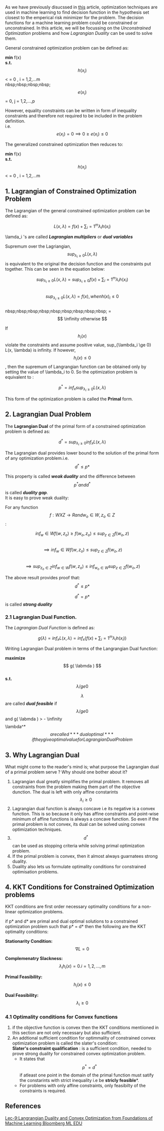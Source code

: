 As we have previously disucssed in [this](https://ritupande.github.io/Introduction-to-Statistical-Learning-Theory/) article, optimization techniques are used in machine learning to find decision function in the hypothesis set closest to the emperical risk minimizer for the problem. The decision functions for a machine learning problem could be constrained or unconstrained. In this article, we will be focussing on the *Unconstrained Optimization* problems and how *Lagrangian Duality* can be used to solve them.   
  
General constrained optimization problem can be defined as:    

**min** f(x)    
**s.t.** $$ h(x_i) $$  < = 0 , i = 1,2,...m    
nbsp;nbsp;nbsp;nbsp;$$ e(x_i) $$ = 0, j = 1,2,...,p  

However, equality constraints can be written in form of inequality constraints and therefore not required to be included in the problem definition.  
i.e.  $$ e(x_i) = 0 \implies   0 \ge e(x_i) \le 0  $$  
  
The generalized constrained optimization then reduces to:  
  
**min** f(x)    
**s.t.** $$ h(x_i) $$  < = 0 , i = 1,2,...m    

## 1. Lagrangian of Constrained Optimization Problem

The Lagrangian of the general constrained optimization problem can be defined as:  
  
  $$ L(x, \lambda) = f(x) + \sum_i=1^m \lambda_i h(x_i) $$    
  
  \lamda_i 's  are called ***Lagrangian multipliers*** or ***dual variables***   
  
  Supremum over the Lagriangian, $$ sup_{\lambda_i \ge 0} L(x, \lambda) $$ is equivalent to the original the decision function and the constraints put together.  This can be seen in the equation below:  
    
  $$ sup_{\lambda_i \ge 0} L(x, \lambda)  =  sup_{\lambda_i \ge 0}  f(x) + \sum_i=1^m \lambda_i h(x_i)  $$  
  $$ sup_{\lambda_i \ge 0} L(x, \lambda)  = f(x), when h(x)_i \le 0 $$  
  nbsp;nbsp;nbsp;nbsp;nbsp;nbsp;nbsp;nbsp;nbsp; = $$ \infinity otherwise $$  
  
If $$ h_i(x) $$ violate the constraints and assume positive value,  sup_{\lambda_i \ge 0} L(x, \lambda)  is infinity. If however, $$ h_i(x) \le 0 $$, then the supremum of Langrangian function can be obtained only by setting the value of \lambda_i to 0.  So the optimization problem is equivalent to :
  
 $$ p^* =  inf_x sup_{\lambda_i \ge 0} L(x, \lambda) $$  
 
 This form of the optimization  problem is called the **Primal** form.
 
  
  ## 2.  Lagrangian Dual Problem   
    
  The **Lagrangian Dual** of the primal form of a constrained optimization problem is defined as:    
    
  $$ d^* =  sup_{\lambda_i \ge 0} inf_x L(x, \lambda) $$  
  
  The Lagrangian dual provides lower bound to the solution of the primal form of any optimization problem.i.e.  
  $$ d^* \le p* $$   
  
  This property is called  ***weak duality*** and the difference between $$ p^* and d^* $$  is called ***duality gap***.   
  It is easy to prove weak duality:  
      
  For any function $$ f: W X Z \rightarrow R and w_o \in W, z_o \in Z  $$:
  
  $$ inf_w{ \in W} f(w, z_o )  \ge f(w_o,z_o) \le sup_{z \in Z } f(w_o,z ) $$    
  $$ \implies inf_w{ \in W} f(w, z_o ) \le sup_{z \in Z } f(w_o,z ) $$  
  $$ \implies sup_{z_o \in Z} inf_{w \in W} f(w, z_o ) \le inf_{w_o \in W} sup_{z \in Z } f(w_o,z ) $$  
     
  The above result provides proof that:      
  $$ d^* \le p* $$      
      
  $$ d^* = p* $$ is called ***strong duality***  
  
  ### 2.1 Lagrangian Dual Function.
  
  The *Lagrangian Dual Function* is defined as:  
    
  $$ \displaystyle g(\lambda) = inf_x L(x, \lambda) = inf_x ( f(x) + \sum_i=1^m \lambda_i h(x_i) ) $$  
  
  Writing Lagrangian Dual problem in terms of the Langrangian Dual function:
  
  **maximize** $$ g( \labmda ) $$    
  **s.t.** $$ \lambda /ge 0 $$  
    
  $$ \lambda $$ are called ***dual feasible*** if $$ \lambda /ge 0 $$  and g( \labmda ) > - \infinity $$  
  $$ \lambda^* $$ are called ***dual optimal*** if they give optimal value for Lagrangian Dual Problem $$  
  
  ## 3. Why Lagrangian Dual
  
  What might come to the reader's mind is; what purpose the Lagrangian dual of a primal problem serve ? Why should one bother about it?
  
  1. Lagrangian dual  greatly simplifies the primal problem. It removes all constraints from the problem making them part of the objective dunction. The dual is left with only affine constarints $$ \lambda_i \ge 0 $$   
  2. Lagrangian dual function is always concave i.e its negative is a convex function. This is so because it only has affine constraints and point-wise minimum of affine functions is always a concave function. So even if the primal problem is not convex, its dual can be solved using convex optimization techniques.  
  3. $$ d^* $$ can be used as stopping criteria while solving primal optimization problem.    
  4. If the primal problem is convex, then it almost always guarnatees strong duality.  
  5. Duality also lets us formulate optimality conditions for constrained optimisation problems.
  
  ## 4. KKT Conditions for Constrained Optimization problems
  
  KKT conditions are first order necessary optimality conditions  for a non-linear optimization problems.  
  
  if p* and d* are primal and dual optimal solutions to a constrained optimization problem such that p* = d* then the following are the KKT optimality conditions:
  
  **Stationarity Condition:**   
  $$ \nabla L = 0 $$  
    
  **Complemenatry Slackness:**   
  $$ \lambda_i h_i(x) = 0 . i = 1,2,...,m $$
    
  **Primal Feasibility:**  
  $$ h_i(x) \le 0 $$ 
    
  **Dual Feasibility:**  
   $$ \lambda_i \ge 0 $$     
    
   ### 4.1 Optimality conditions for Convex functions
   
   1. if the objective function is convex then the KKT conditions mentiioned in this section  are not only necessary but also sufficient. 
   2. An addtional sufficient condition for optimmality of constrained convex optimization problem is called the slater's condition:  
      **Slater's constraint qualification** : is a sufficient condition, needed to prove strong duality for constrained convex optimization problem.  
      - It states that $$ p^* = d^* $$ if atleast one point in the domain of the primal function must satify the constarints with strict inequality i.e be **stricly feasible***.
      - For problems with only affine constraints, only feasibilty of the constraints is required.
   
  
## References
[Lec-9:Langrangian Duality and Convex Optimization from  Foundations of Machine Learning Bloomberg ML EDU](https://bloomberg.github.io/foml/#lecture-9-lagrangian-duality-and-convex-optimization)
